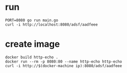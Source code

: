 # run 

```
PORT=8080 go run main.go
curl -i http://localhost:8080/adsf/aadfeee
```

# create image

```
docker build http-echo .
docker run --rm -p 8080:80 --name http-echo http-echo
curl -i http://$(docker-machine ip):8080/adsf/aadfeee
```
